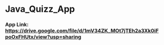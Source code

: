 # Java_Quizz_App
### App Link: https://drive.google.com/file/d/1mV34ZK_MOt7jTEh2a3Xk0iFpoOxFHUtx/view?usp=sharing
